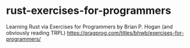 # rust-exercises-for-programmers
Learning Rust via Exercises for Programmers by Brian P. Hogan (and obviously reading TRPL)
https://pragprog.com/titles/bhwb/exercises-for-programmers/
